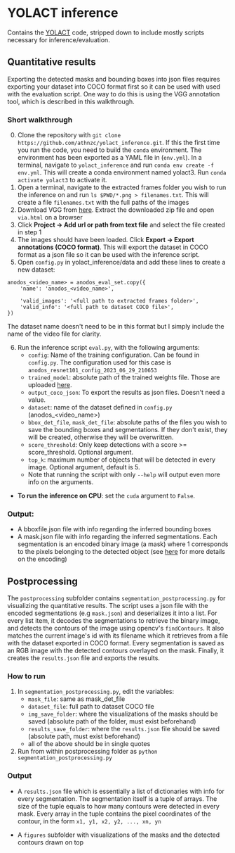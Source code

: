# YOLACT inference
Contains the [YOLACT](https://github.com/dbolya/yolact) code, stripped down to include mostly scripts necessary for inference/evaluation.

## Quantitative results
Exporting the detected masks and bounding boxes into json files requires exporting your dataset into COCO format first so it can be used with used with the evaluation script. One way to do this is using the VGG annotation tool, which is described in this walkthrough.
### Short walkthrough 
0. Clone the repository with `git clone https://github.com/athnzc/yolact_inference.git`. If this the first time you run the code, you need to build the `conda` environment. The environment has been exported as a YAML file in (`env.yml`). In a terminal, navigate to `yolact_inference` and run `conda env create -f env.yml`. This will create a conda environment named yolact3. Run `conda activate yolact3` to activate it. 
1. Open a terminal, navigate to the extracted frames folder you wish to run the inference on and run `ls $PWD/*.png > filenames.txt`. This will create a file `filenames.txt` with the full paths of the images
2. Download VGG from [here](https://www.robots.ox.ac.uk/~vgg/software/via/). Extract the downloaded zip file and open `via.html` on a browser
3. Click **Project -> Add url or path from text file** and select the file created in step 1
4. The images should have been loaded. Click **Export -> Export annotations (COCO format)**. This will export the dataset in COCO format as a json file so it can be used with the inference script.
5. Open `config.py` in yolact_inference/data and add these lines to create a new dataset:
```
anodos_<video_name> = anodos_eval_set.copy({
    'name': 'anodos_<video_name>',

    'valid_images': '<full path to extracted frames folder>',
    'valid_info': '<full path to dataset COCO file>',
})
```

The dataset name doesn't need to be in this format but I simply include the name of the video file for clarity. 

6. Run the inference script `eval.py`, with the following arguments:
	- `config`: Name of the training configuration. Can be found in `config.py`. The configuration used for this case is `anodos_resnet101_config_2023_06_29_210653`
	- `trained_model`: absolute path of the trained weights file. Those are uploaded [here](https://drive.google.com/drive/folders/1Y3ABMxa6Ehiq0x05IcRhxCJ2LV9LKjfl?usp=drive_link).
	- `output_coco_json`: To export the results as json files. Doesn't need a value. 
	- `dataset`: name of the dataset defined in `config.py` (anodos_<video_name>)
	- `bbox_det_file`, `mask_det_file`: absolute paths of the files you wish to save the bounding boxes and segmentations. If they don't exist, they will be created, otherwise they will be overwritten.
	- `score_threshold`: Only keep detections with a score >= score_threshold. Optional argument.
	- `top_k`: maximum number of objects that will be detected in every image.  Optional argument, default is 5. 
	- Note that running the script with only `--help` will output even more info on the arguments. 
  - **To run the inference on CPU**: set the `cuda` argument to `False`. 

### Output:
- A bboxfile.json file with info regarding the inferred bounding boxes
- A mask.json file with info regarding the inferred segmentations. Each segmentation is an encoded binary image (a mask) where 1 corresponds to the pixels belonging to the detected object (see [here](https://github.com/cocodataset/cocoapi/blob/master/PythonAPI/pycocotools/mask.py) for more details on the encoding)

## Postprocessing
The `postprocessing` subfolder contains `segmentation_postprocessing.py` for visualizing the quantitative results. The script uses a json file with the encoded segmentations (e.g `mask.json`) and deserializes it into a list. For every list item, it decodes the segmentations to retrieve the binary image, and detects the contours of the image using opencv's `findContours`. It also matches the current image's id with its filename which it retrieves from a file with the dataset exported in COCO format. Every segmentation is saved as an RGB image with the detected contours overlayed on the mask. Finally, it creates the `results.json` file and exports the results. 

### How to run 
1. In `segmentation_postprocessing.py`, edit the variables:
	- `mask_file`: same as mask_det_file
	- `dataset_file`: full path to dataset COCO file	
	- `img_save_folder`: where the visualizations of the masks should be saved (absolute path of the folder, must exist beforehand)
	- `results_save_folder`: where the `results.json` file should be saved (absolute path, must exist beforehand)	
	- all of the above should be in single quotes 
 2. Run from within postprocessing folder as `python segmentation_postprocessing.py`

### Output
- A `results.json` file which is essentially a list of dictionaries with info for every segmentation. The segmentation itself is a tuple of arrays. The size of the tuple equals to how many contours were detected in every mask. Every array in the tuple contains the pixel coordinates of the contour, in the form `x1, y1, x2, y2, ..., xn, yn` 

- A `figures` subfolder with visualizations of the masks and the detected contours drawn on top


